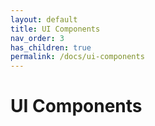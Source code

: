 ```yaml
---
layout: default
title: UI Components
nav_order: 3
has_children: true
permalink: /docs/ui-components
---
```


# UI Components
